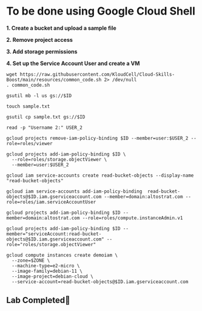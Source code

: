 # **To be done using Google Cloud Shell**

**1. Create a bucket and upload a sample file**

**2. Remove project access**

**3. Add storage permissions**

**4. Set up the Service Account User and create a VM**

```
wget https://raw.githubusercontent.com/KloudCell/Cloud-Skills-Boost/main/resources/common_code.sh 2> /dev/null
. common_code.sh

gsutil mb -l us gs://$ID

touch sample.txt

gsutil cp sample.txt gs://$ID

read -p "Username 2:" USER_2

gcloud projects remove-iam-policy-binding $ID --member=user:$USER_2 --role=roles/viewer

gcloud projects add-iam-policy-binding $ID \
  --role=roles/storage.objectViewer \
  --member=user:$USER_2

gcloud iam service-accounts create read-bucket-objects --display-name "read-bucket-objects" 

gcloud iam service-accounts add-iam-policy-binding  read-bucket-objects@$ID.iam.gserviceaccount.com --member=domain:altostrat.com --role=roles/iam.serviceAccountUser

gcloud projects add-iam-policy-binding $ID --member=domain:altostrat.com --role=roles/compute.instanceAdmin.v1

gcloud projects add-iam-policy-binding $ID --member="serviceAccount:read-bucket-objects@$ID.iam.gserviceaccount.com" --role="roles/storage.objectViewer"

gcloud compute instances create demoiam \
  --zone=$ZONE \
  --machine-type=e2-micro \
  --image-family=debian-11 \
  --image-project=debian-cloud \
  --service-account=read-bucket-objects@$ID.iam.gserviceaccount.com
```

## Lab Completed🎉